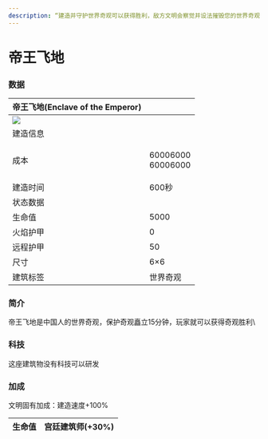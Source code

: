 ```yaml
---
description: “建造并守护世界奇观可以获得胜利，敌方文明会察觉并设法摧毁您的世界奇观”
---
```


# 帝王飞地

### 数据

| 帝王飞地(Enclave of the Emperor)                                                                                               |                                                                                                                                                                                                                                                                                                                                                                                                                                                                                 |
| -------------------------------------------------------------------------------------------------------------------------- | ------------------------------------------------------------------------------------------------------------------------------------------------------------------------------------------------------------------------------------------------------------------------------------------------------------------------------------------------------------------------------------------------------------------------------------------------------------------------------- |
| ![](https://seicing-1257171891.cos.ap-nanjing.myqcloud.com/3fatcatpool/aoe4/tech/%E5%B8%9D%E7%8E%8B%E9%A3%9E%E5%9C%B0.png) |                                                                                                                                                                                                                                                                                                                                                                                                                                                                                 |
| 建造信息                                                                                                                       |                                                                                                                                                                                                                                                                                                                                                                                                                                                                                 |
| 成本                                                                                                                         | <p><img src="https://seicing-1257171891.cos.ap-nanjing.myqcloud.com/3fatcatpool/aoe4/tech/%E8%82%89.png" alt="">6000<img src="https://seicing-1257171891.cos.ap-nanjing.myqcloud.com/3fatcatpool/aoe4/tech/%E6%9C%A8.png" alt="">6000<br><img src="https://seicing-1257171891.cos.ap-nanjing.myqcloud.com/3fatcatpool/aoe4/tech/%E9%87%91.png" alt="">6000<img src="https://seicing-1257171891.cos.ap-nanjing.myqcloud.com/3fatcatpool/aoe4/tech/%E7%9F%B3.png" alt="">6000</p> |
| 建造时间                                                                                                                       | 600秒                                                                                                                                                                                                                                                                                                                                                                                                                                                                            |
| 状态数据                                                                                                                       |                                                                                                                                                                                                                                                                                                                                                                                                                                                                                 |
| 生命值                                                                                                                        | 5000                                                                                                                                                                                                                                                                                                                                                                                                                                                                            |
| 火焰护甲                                                                                                                       | 0                                                                                                                                                                                                                                                                                                                                                                                                                                                                               |
| 远程护甲                                                                                                                       | 50                                                                                                                                                                                                                                                                                                                                                                                                                                                                              |
| 尺寸                                                                                                                         | 6×6                                                                                                                                                                                                                                                                                                                                                                                                                                                                             |
| 建筑标签                                                                                                                       | 世界奇观                                                                                                                                                                                                                                                                                                                                                                                                                                                                            |

### 简介 <a href="#jia" id="jia"></a>

帝王飞地是中国人的世界奇观，保护奇观矗立15分钟，玩家就可以获得奇观胜利\


### 科技 <a href="#sp1" id="sp1"></a>

这座建筑物没有科技可以研发

### 加成 <a href="#sp" id="sp"></a>

文明固有加成：建造速度+100%

| 生命值 | <img src="https://seicing-1257171891.cos.ap-nanjing.myqcloud.com/3fatcatpool/aoe4/tech/%E5%AE%AB%E5%BB%B7%E5%BB%BA%E7%AD%91%E5%B8%88.png" alt="" data-size="line">宫廷建筑师(+30%) |
| --- | ----------------------------------------------------------------------------------------------------------------------------------------------------------------------------- |
